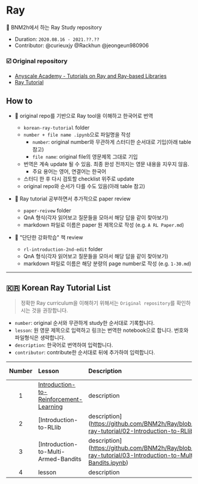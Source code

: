 # Ray

:whale2: BNM2h에서 하는 Ray Study repository

* Duration: `2020.08.16 - 2021.??.??`
* Contributor: @curieuxjy @Rackhun @jeongeun980906

### :ballot_box_with_check: Original repository
* [Anyscale Academy - Tutorials on Ray and Ray-based Libraries](https://github.com/anyscale/academy)
* [Ray Tutorial](https://github.com/ray-project/tutorial)

## How to
* :round_pushpin: original repo를 기반으로 Ray tool을 이해하고 한국어로 번역
    * `korean-ray-tutorial` folder
    * `number + file name .ipynb`으로 파일명을 작성
        * `number`: original number와 무관하게 스터디한 순서대로 기입(아래 table 참고)
        * `file name`: original file의 영문제목 그대로 기입
    * 번역은 계속 update 될 수 있음. 최종 완성 전까지는 영문 내용을 지우지 않음.
        * 주요 용어는 영어, 연결어는 한국어
    * 스터디 한 후 다시 검토할 checklist 위주로 update
    * original repo와 순서가 다를 수도 있음(아래 table 참고)
    
* :scroll: Ray tutorial 공부하면서 추가적으로 paper review
    * `paper-reivew` folder
    * QnA 형식(각자 읽어보고 질문들을 모아서 해당 답을 같이 찾아보기)
    * markdown 파일로 이름은 paper 원 제목으로 작성 (e.g. `A RL Paper.md`)

* :blue_book: "단단한 강화학습" 책 review
    * `rl-introduction-2nd-edit` folder
    * QnA 형식(각자 읽어보고 질문들을 모아서 해당 답을 같이 찾아보기)
    * markdown 파일로 이름은 해당 분량의 page number로 작성 (e.g. `1-30.md`)

---
## :kr: Korean Ray Tutorial List
> 정확한 Ray curriculum을 이해하기 위해서는 `Original repository`를 확인하시는 것을 권장합니다.
* `number`: original 순서와 무관하게 study한 순서대로 기록합니다.
* `lesson`: 원 영문 제목으로 입력하고 링크는 번역한 notebook으로 합니다. 번호와 파일형식은 생략합니다.
* `description`: 한국어로 번역하여 입력합니다.
* `contributor`: contribute한 순서대로 뒤에 추가하여 입력합니다.

|Number|Lesson|Description|Original Notebook|Contributor|
|:----:|:-----|:----------|:-----------:|:----------|
|1|[Introduction-to-Reinforcement-Learning](https://github.com/BNM2h/Ray/blob/master/korean-ray-tutorial/01-Introduction-to-Reinforcement-Learning.ipynb)|description|[original](https://github.com/anyscale/academy/blob/master/ray-rllib/01-Introduction-to-Reinforcement-Learning.ipynb)|@curieuxjy @jeongeun980906|
|2|[Introduction-to-RLlib|description](https://github.com/BNM2h/Ray/blob/master/korean-ray-tutorial/02-Introduction-to-RLlib.ipynb)|[original](https://github.com/anyscale/academy/blob/master/ray-rllib/02-Introduction-to-RLlib.ipynb)|@Rackhun @curieuxjy|
|3|[Introduction-to-Multi-Armed-Bandits|description](https://github.com/BNM2h/Ray/blob/master/korean-ray-tutorial/03-Introduction-to-Multi-Armed-Bandits.ipynb)|[original](https://github.com/anyscale/academy/blob/master/ray-rllib/multi-armed-bandits/01-Introduction-to-Multi-Armed-Bandits.ipynb)|@jeongeun980906 @Rackhun|
|4|lesson|description|[original]()|@|